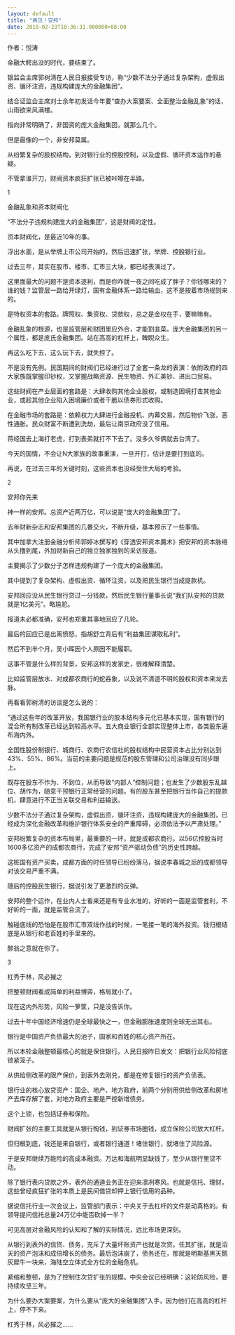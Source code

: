 ```yaml
---
layout: default
title: "再见！安邦"
date: 2018-02-23T10:36:31.000000+08:00
---
```


作者：悦涛

金融大鳄出没的时代，要结束了。

银监会主席郭树清在人民日报接受专访，称“少数不法分子通过复杂架构，虚假出资、循环注资，违规构建庞大的金融集团”。

结合证监会主席刘士余年初发话今年要“查办大案要案、全面整治金融乱象”的话，山雨欲来风满楼。

指向非常明确了，非国资的庞大金融集团，就那么几个。

但是最像的一个，非安邦莫属。

从纷繁复杂的股权结构，到对银行业的控股控制，以及虚假、循环资本运作的悬疑。

不管拿谁开刀，财阀资本疯狂扩张已被咔嚓在半路。

1

金融乱象和资本财阀化

“不法分子违规构建庞大的金融集团”，这是财阀的定性。

资本财阀化，是最近10年的事。

浮出水面，是从举牌上市公司开始的，然后迅速扩张，举牌、控股银行业。

过去三年，其实在股市、楼市、汇市三大块，都已经表演过了。

这里面最大的问题不是资本逐利，而是你咋就一夜之间吃成了胖子？你钱哪来的？谁的钱？监管层一路给开绿灯，国有金融体系一路给输血，这不是按着市场规则来的。

是特权资本的套路。牌照权、集资权、贷款权，总之是金权在手，要嘛嘛有。

金融乱象的根源，也是监管层和财团里应外合，才能割韭菜。庞大金融集团的另一个属性，都是庞氏金融集团。站在高高的杠杆上，睥睨众生。

再这么吃下去，这么玩下去，就失控了。

不是没有先例。民国期间的财阀们已经进行过了全套一条龙的表演：依附政府的四大家族既掌握印钞权，又掌握战略资源、民生物资、外汇美钞、进出口贸易。

这些财阀在产业层面的套路是：大肆收购其他企业股权，或制造困境打击其他企业，或趁其他企业陷入困境廉价或者干脆以债券形式收购。

在金融市场的套路是：依赖权力大肆进行金融投机、内幕交易，然后物价飞涨，恶性通胀。民众财富不断遭到洗劫，最后让南京政府没了信用。

蒋经国去上海打老虎，打到表弟就打不下去了。没多久爷俩就去台湾了。

今天的国情，不会让N大家族的故事重演，一旦开打，估计是要打到底的。

再说，在过去三年的关键时刻，这些资本也没经受住大局的考验。

2

安邦你先来

神一样的安邦。总资产近两万亿，可以说是“庞大的金融集团”了。

去年财新杂志和安邦集团的几番交火，不断升级，基本预示了一些事情。

其中加拿大注册金融分析师郭婷冰撰写的《穿透安邦资本魔术》把安邦的资本脉络从头撸到尾，外加财新自己的独立独家独到的采访报道。

主要揭示了少数分子怎样违规构建了一个庞大的金融集团。

其中提到了复杂架构、虚假出资、循环注资，以及把民生银行当成提款机。

安邦回应没从民生银行贷过一分钱款，然后民生银行董事长说“我们队安邦的贷款就是1亿美元”。略尴尬。

报道未必都准确，安邦也郑重其事地回应了几轮。

最后的回应已是出离愤怒，指胡舒立背后有“利益集团谋取私利”。

然后不到半个月，吴小晖因个人原因不能履职。

这事不管是什么样的背景，安邦这样的发家史，很难解释清楚。

比如监管层放水、对成都农商行的蛇吞象，以及说不清道不明的股权和资本来龙去脉。

再看看郭树清的访谈是怎么说的：

“通过这些年的改革开放，我国银行业的股本结构多元化已基本实现，国有银行的混合所有制改革已经达到较高水平。五大商业银行全部实现整体上市，各类股东遍布海内外。

全国性股份制银行、城商行、农商行农信社的股权结构中民营资本占比分别达到43%、55%、86%。当前的主要问题是规范的股东管理和公司治理没有同步跟上。

既存在股东不作为、不到位，从而导致“内部人”控制问题；也发生了少数股东乱越位、胡作为，随意干预银行正常经营的问题。有的股东甚至把银行当作自己的提款机，肆意进行不正当关联交易和利益输送。

少数不法分子通过复杂架构，虚假出资，循环注资，违规构建庞大的金融集团，已经成为深化金融改革和维护银行体系安全的严重障碍，必须依法予以严肃处理。”

安邦纷繁复杂的资本布局里，最重要的一环，就是成都农商行。以56亿控股当时1600多亿资产的成都农商行，完成了安邦“资产驱动负债”的历史性跨越。

这桩国有资产买卖，成都方面的时任领导已纷纷落马，据说李春城之后的成都领导对该交易严重不满。

随后的控股民生银行，据说引发了更激烈的反弹。

安邦的整个运作，在业内人士看来还是有专业水准的，好听的一面是监管套利，不好听的一面，就是监管合流了。

触碰底线的恐怕是在股市汇市双线作战的时候，一笔接一笔的海外投资。钱归根结底是从银行和老百姓的手里来的。

醉翁之意就在你了。

3

杠秀于林，风必摧之

把整顿财阀看成简单的利益博弈，格局就小了。

现在这内外形势，风险一箩筐，只是没告诉你。

过去十年中国经济增速仍是全球最快之一，但金融膨胀速度则全球无出其右。

银行是中国资产负债最大的池子，国家和百姓的核心资产所在。

所以本轮金融整顿最核心的就是保住银行。人民日报昨日发文：把银行业风险彻底锁紧笼子。

从供给侧改革的限产保价，到表外去刚兑，都是在修复银行的资产负债表。

银行业的核心放贷资产：国企、地产、地方政府，前两个分别用供给侧改革和房地产去库存解了套，对地方政府主要是严控新增债务。

这个上锁，也包括证券和保险。

财阀扩张的主要工具就是从银行掏钱，到证券市场圈钱，成立保险公司放大杠杆。

但归根到底，钱还是来自银行，或者银行通道！堵住银行，就堵住了风险源。

于是安邦继续万能险的高成本融资。万达和海航明显缺钱了，至少从银行里贷不动。

除了银行表内贷款之外，表外的通道业务正在迎来凛冽寒风。也就是信托、理财，这些曾经疯狂扩张的本质上是民间借贷却押上银行信用的品种。

据说信托行业一次会议上，监管部门表示：中央关于去杠杆的文件是动真格的。有领导提问信托总量24万亿中能否砍掉一半？

可见高层对金融风险的认知和了解的实际情况，远比市场更深刻。

从银行到表外的信贷、债务，充斥了大量坏账资产也就是次贷。任其扩张，就是滔天的资产泡沫和成倍增长的债务。最后泡沫崩了，债务还在，那就是明斯基黑天鹅灰犀牛一块来，海陆空立体式全方位的金融危机。

紧缩和整顿，是为了控制住次贷扩张的规模。中央会议已经明确：这轮防风险，要持续攻坚三年。

为什么要办大案要案，为什么要从“庞大的金融集团”入手，因为他们在高高的杠杆上，停不下来。

杠秀于林，风必摧之……

